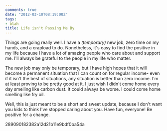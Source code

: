 ```yaml
---
comments: true
date: "2012-03-10T08:19:00Z"
tags:
- blah
title: Life isn't Passing Me By
---
```


Things are going really well. I have a *(temporary)* new job, zero time on my
hands, and a crapload to do. Nonetheless, it's easy to find the positive in my
life because I have a lot of amazing people who care about and support me. I'll
always be grateful to the people in my life who matter.

The new job may only be temporary, but I have high hopes that it will become a
permanent situation that I can count on for regular income- even if it isn't the
best of situations, any situation is better than zero income. I'm at least
proving to be pretty good at it. I just wish I didn't come home every day
smelling like carbon dust. It could always be worse. I could come home smelling
like fry oil.

Well, this is just meant to be a short and sweet update, because I don't want
you kids to think I've stopped caring about you. Have fun, everyone! Be positive
for a change.

289090182382a12d21b11e9bdf0ba54a
